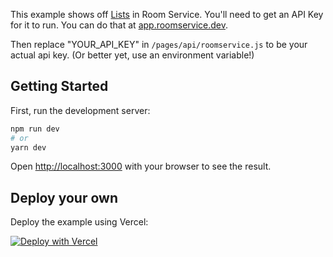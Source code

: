 This example shows off [Lists](https://docs.roomservice.dev/concepts/lists) in Room Service. You'll need to get an API Key for it to run. You can do that at [app.roomservice.dev](https://app.roomservice.dev/register).

Then replace "YOUR_API_KEY" in `/pages/api/roomservice.js` to be your actual api key. (Or better yet, use an environment variable!)

## Getting Started

First, run the development server:

```bash
npm run dev
# or
yarn dev
```

Open [http://localhost:3000](http://localhost:3000) with your browser to see the result.

## Deploy your own

Deploy the example using Vercel:

[![Deploy with Vercel](https://vercel.com/button)](https://vercel.com/import/project?template=https://github.com/getroomservice/examples/tree/master/next.js-lists)
